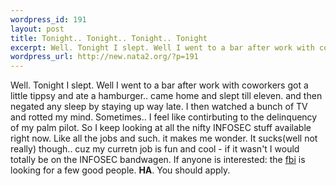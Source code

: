 ```yaml
--- 
wordpress_id: 191
layout: post
title: Tonight.. Tonight.. Tonight.. Tonight
excerpt: Well. Tonight I slept. Well I went to a bar after work with coworkers got a little tippsy and ate a hamburger.. came home and slept till eleven. and then negated any sleep by staying up way late. I then watched a bunch of TV and rotted my mind. Sometimes.. I feel like contirbuting to the delinquency of my palm pilot. So I keep looking at all the nifty INFOSEC stuff available right now. Like all t...
wordpress_url: http://new.nata2.org/?p=191
---
```

Well. Tonight I slept. Well I went to a bar after work with coworkers got a little tippsy and ate a hamburger.. came home and slept till eleven. and then negated any sleep by staying up way late. I then watched a bunch of TV and rotted my mind. Sometimes.. I feel like contirbuting to the delinquency of my palm pilot. So I keep looking at all the nifty INFOSEC stuff available right now. Like all the jobs and such. it makes me wonder. It sucks(well not really) though.. cuz my curretn job is fun and cool - if it wasn't I would totally be on the INFOSEC bandwagen. If anyone is interested: the <a href="http://www.fbi.gov">fbi</a> is looking for a few good people. <b>HA</b>. You should apply.
